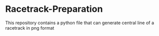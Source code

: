 # Racetrack-Preparation
This repository contains a python file that can generate central line of a racetrack in png format
